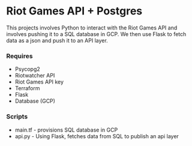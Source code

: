 # Riot Games API + Postgres

This projects involves Python to interact with the Riot Games API and involves pushing it to a SQL database in GCP. We then use Flask to fetch data as a json and push it to an API layer.

### Requires
- Psycopg2
- Riotwatcher API
- Riot Games API key
- Terraform
- Flask
- Database (GCP)

### Scripts
- main.tf - provisions SQL database in GCP
- api.py - Using Flask, fetches data from SQL to publish an api layer
